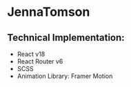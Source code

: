 # JennaTomson 
## Technical Implementation:
* React v18
* React Router v6
* SCSS
* Animation Library: Framer Motion


